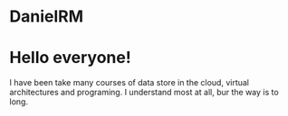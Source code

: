 # DanielRM
<h1>Hello everyone!</h1>

<p> I have been take many courses of data store in the cloud, virtual architectures and programing. I understand most at all, bur the way is to long.</p>
